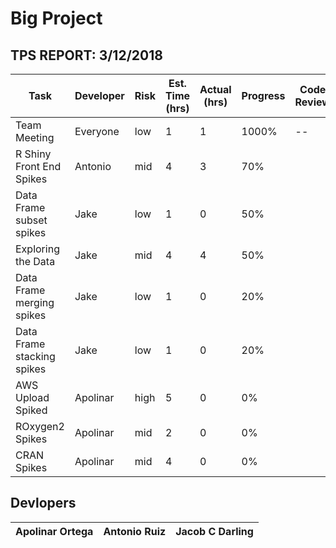 # Big Project

## TPS REPORT: 3/12/2018
Task | Developer | Risk | Est. Time (hrs) | Actual (hrs) | Progress | Code Review
--- | --- | --- | --- | --- | --- | ---
Team Meeting | Everyone | low | 1 | 1 | 1000% | --
R Shiny Front End Spikes | Antonio | mid | 4 | 3 | 70% | 
Data Frame subset spikes | Jake | low  | 1 | 0 | 50% |
Exploring the Data | Jake | mid | 4 | 4 | 50% | 
Data Frame merging spikes | Jake | low  | 1 | 0 | 20% |
Data Frame stacking spikes | Jake | low  | 1 | 0 | 20% |
AWS Upload Spiked | Apolinar | high | 5 | 0 | 0% | 
ROxygen2 Spikes | Apolinar | mid | 2 | 0 | 0% | 
CRAN Spikes | Apolinar | mid | 4 | 0 | 0% | 


## Devlopers
Apolinar Ortega | Antonio Ruiz | Jacob C Darling
--- | --- | --- 
